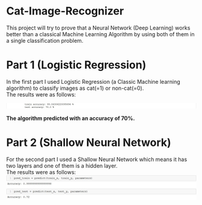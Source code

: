 # Cat-Image-Recognizer
This project will try to prove that a Neural Network (Deep Learning) works better than a classical Machine Learning Algorithm by using both of them in a single classification problem.
# Part 1 (Logistic Regression)
In the first part I used Logistic Regression (a Classic Machine learning algorithm) to classify images as cat(=1) or non-cat(=0).        
The results were as follows:

![](/Screenshot_1.jpg)

**The algorithm predicted with an accuracy of 70%.**

# Part 2 (Shallow Neural Network)
For the second part I used a Shallow Neural Network which means it has two layers and one of them is a hidden layer.            
The results were as follows:
![](/Screenshot_2.jpg)

